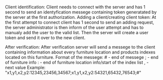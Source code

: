 Client identification:
	Client needs to connect with the server and has 1 second to send an identyfication messege containing token generatated by the server at the first authorization.
Adding a client/creating client token:
	At the first attempt to connect client has 1 second to send an adding request, the server administrator is then inform of the user attempt and has to manualy add the user to the valid list. Then the server will create a user token and send it over to the new client.

After verification:
	After verification server will send a messege to the client containing information about every furniture location and products indexes located on this furniture.
	Format of the messege:
	# - end of messege
	; - end of furniture info
	: - end of furniture location info/start of the index list
	, - next value
	Example:
	"x1,y1,x2,y2:12345,23456,34567;x1,y1,x2,y2:54321,65432,76543;#"

